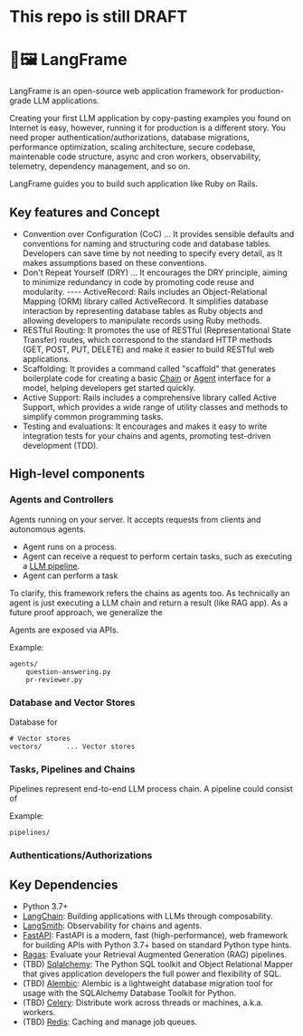 # This repo is still DRAFT

# 🦜️🖼️ LangFrame

LangFrame is an open-source web application framework for production-grade LLM applications.

Creating your first LLM application by copy-pasting examples you found on Internet is easy,
however, running it for production is a different story.
You need proper authentication/authorizations, database migrations,
performance optimization, scaling architecture, secure codebase,
maintenable code structure, async and cron workers, observability, telemetry,
dependency management, and so on.

LangFrame guides you to build such application like Ruby on Rails.

## Key features and Concept

- Convention over Configuration (CoC) ... It provides sensible defaults and conventions for naming and structuring code and database tables. Developers can save time by not needing to specify every detail, as It makes assumptions based on these conventions.
- Don't Repeat Yourself (DRY) ... It encourages the DRY principle, aiming to minimize redundancy in code by promoting code reuse and modularity.
---- ActiveRecord: Rails includes an Object-Relational Mapping (ORM) library called ActiveRecord. It simplifies database interaction by representing database tables as Ruby objects and allowing developers to manipulate records using Ruby methods.
- RESTful Routing: It promotes the use of RESTful (Representational State Transfer) routes, which correspond to the standard HTTP methods (GET, POST, PUT, DELETE) and make it easier to build RESTful web applications.
- Scaffolding: It provides a command called "scaffold" that generates boilerplate code for creating a basic [Chain](https://docs.langchain.com/docs/components/agents/) or [Agent](https://docs.langchain.com/docs/components/agents/) interface for a model, helping developers get started quickly.
- Active Support: Rails includes a comprehensive library called Active Support, which provides a wide range of utility classes and methods to simplify common programming tasks.
- Testing and evaluations: It encourages and makes it easy to write integration tests for your chains and agents, promoting test-driven development (TDD).

## High-level components

### Agents and Controllers

Agents running on your server. It accepts requests from clients and autonomous agents.

- Agent runs on a process.
- Agent can receive a request to perform certain tasks, such as executing a [LLM pipeline](#pipelines-and-chains).
- Agent can perform a task 

To clarify, this framework refers the chains as agents too. As technically an agent is just executing a LLM chain and return a result (like RAG app).
As a future proof approach, we generalize the 

Agents are exposed via APIs.

Example:

```
agents/
    question-answering.py
    pr-reviewer.py
```

### Database and Vector Stores

Database for 

```
# Vector stores
vectors/      ... Vector stores
```

### Tasks, Pipelines and Chains

Pipelines represent end-to-end LLM process chain.
A pipeline could consist of 

Example:

```
pipelines/
```

### Authentications/Authorizations


## Key Dependencies

- Python 3.7+
- [LangChain](https://github.com/langchain-ai/langchain): Building applications with LLMs through composability.
- [LangSmith](https://github.com/langchain-ai/langsmith-sdk): Observability for chains and agents.
- [FastAPI](https://github.com/tiangolo/fastapi): FastAPI is a modern, fast (high-performance), web framework for building APIs with Python 3.7+ based on standard Python type hints.
- [Ragas](https://github.com/explodinggradients/ragas): Evaluate your Retrieval Augmented Generation (RAG) pipelines.
- (TBD) [Sqlalchemy](https://www.sqlalchemy.org/): The Python SQL toolkit and Object Relational Mapper that gives application developers the full power and flexibility of SQL.
- (TBD) [Alembic](https://alembic.sqlalchemy.org/en/latest/): Alembic is a lightweight database migration tool for usage with the SQLAlchemy Database Toolkit for Python.
- (TBD) [Celery](https://github.com/celery/celery): Distribute work across threads or machines, a.k.a. workers.
- (TBD) [Redis](https://github.com/redis/redis): Caching and manage job queues.